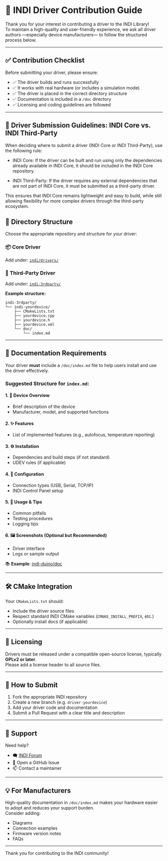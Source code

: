 # 🧩 INDI Driver Contribution Guide

Thank you for your interest in contributing a driver to the INDI Library!  
To maintain a high-quality and user-friendly experience, we ask all driver authors —especially device manufacturers— to follow the structured process below.

---

## ✅ Contribution Checklist

Before submitting your driver, please ensure:

- ✅ The driver builds and runs successfully
- ✅ It works with real hardware (or includes a simulation mode)
- ✅ The driver is placed in the correct directory structure
- ✅ Documentation is included in a `/doc` directory
- ✅ Licensing and coding guidelines are followed

---

## 🔀 Driver Submission Guidelines: INDI Core vs. INDI Third-Party

When deciding where to submit a driver (INDI Core or INDI Third-Party), use the following rule:

- INDI Core: If the driver can be built and run using only the dependencies already available in INDI Core, it should be included in the INDI Core repository.

- INDI Third-Party: If the driver requires any external dependencies that are not part of INDI Core, it must be submitted as a third-party driver.

This ensures that INDI Core remains lightweight and easy to build, while still allowing flexibility for more complex drivers through the third-party ecosystem.

## 📁 Directory Structure

Choose the appropriate repository and structure for your driver:

### 📦 Core Driver
Add under: [`indi/drivers/`](https://github.com/indilib/indi/tree/master/drivers)

### 🔌 Third-Party Driver
Add under: [`indi-3rdparty/`](https://github.com/indilib/indi-3rdparty/)

**Example structure:**

    indi-3rdparty/
    └── indi-yourdevice/
        ├── CMakeLists.txt
        ├── yourdevice.cpp
        ├── yourdevice.h
        ├── yourdevice.xml
        └── doc/
            └── index.md

---

## 📄 Documentation Requirements

Your driver **must** include a `/doc/index.md` file to help users install and use the driver effectively.

### Suggested Structure for `index.md`:

#### 1. 📌 Device Overview
- Brief description of the device
- Manufacturer, model, and supported functions

#### 2. ✨ Features
- List of implemented features (e.g., autofocus, temperature reporting)

#### 3. ⚙️ Installation
- Dependencies and build steps (if not standard)
- UDEV rules (if applicable)

#### 4. 🔧 Configuration
- Connection types (USB, Serial, TCP/IP)
- INDI Control Panel setup

#### 5. 🧪 Usage & Tips
- Common pitfalls
- Testing procedures
- Logging tips

#### 6. 🖼 Screenshots (Optional but Recommended)
- Driver interface
- Logs or sample output

📚 **Example**: [indi-duino/doc](https://github.com/indilib/indi-3rdparty/tree/master/indi-duino/doc)

---

## 🛠 CMake Integration

Your `CMakeLists.txt` should:

- Include the driver source files
- Respect standard INDI CMake variables (`CMAKE_INSTALL_PREFIX`, etc.)
- Optionally install docs (if applicable)

---

## 🧾 Licensing

Drivers must be released under a compatible open-source license, typically **GPLv2 or later**.  
Please add a license header to all source files.

---

## 🚀 How to Submit

1. Fork the appropriate INDI repository
2. Create a new branch (e.g. `driver-yourdevice`)
3. Add your driver code and documentation
4. Submit a Pull Request with a clear title and description

---

## 💬 Support

Need help?

- 🗨 [INDI Forum](https://indilib.org/forum.html)
- 🐛 Open a GitHub Issue
- 📫 Contact a maintainer

---

## 💡 For Manufacturers

High-quality documentation in `/doc/index.md` makes your hardware easier to adopt and reduces your support burden.  
Consider adding:

- Diagrams
- Connection examples
- Firmware version notes
- FAQs

---

Thank you for contributing to the INDI community!
